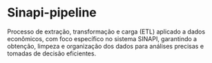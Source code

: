 # Sinapi-pipeline
Processo de extração, transformação e carga (ETL) aplicado a dados econômicos, com foco específico no sistema SINAPI, garantindo a obtenção, limpeza e organização dos dados para análises precisas e tomadas de decisão eficientes.
